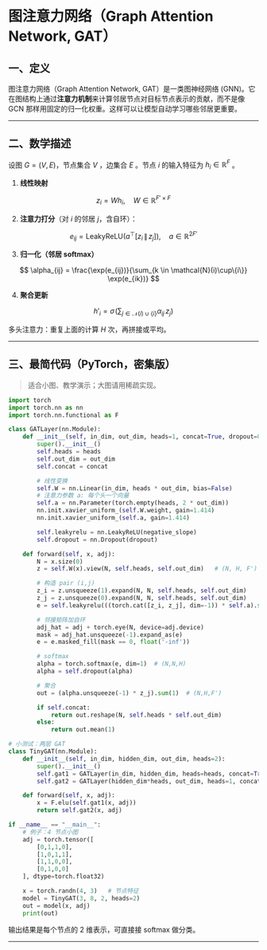 # 图注意力网络（Graph Attention Network, GAT）

## 一、定义

图注意力网络（Graph Attention Network, GAT）是一类图神经网络 (GNN)。它在图结构上通过**注意力机制**来计算邻居节点对目标节点表示的贡献，而不是像 GCN 那样用固定的归一化权重。这样可以让模型自动学习哪些邻居更重要。

---

## 二、数学描述

设图 $G=(V,E)$，节点集合 $V$ ，边集合 $E$ 。节点 $i$ 的输入特征为 $h_i \in \mathbb{R}^F$ 。

1. **线性映射**

$$
z_i = W h_i, \quad W \in \mathbb{R}^{F' \times F}
$$

2. **注意力打分**（对 $i$ 的邻居 $j$，含自环）：

$$
e_{ij} = \text{LeakyReLU}\big(a^\top [z_i \, \| \, z_j]\big), \quad a \in \mathbb{R}^{2F'}
$$

3. **归一化（邻居 softmax）**

$$
\alpha_{ij} = \frac{\exp(e_{ij})}{\sum_{k \in \mathcal{N}(i)\cup\{i\}} \exp(e_{ik})}
$$

4. **聚合更新**

$$
h'_i = \sigma\!\left(\sum_{j \in \mathcal{N}(i)\cup\{i\}} \alpha_{ij}\, z_j \right)
$$

多头注意力：重复上面的计算 $H$ 次，再拼接或平均。

---

## 三、最简代码（PyTorch，密集版）

> 适合小图、教学演示；大图请用稀疏实现。

```python
import torch
import torch.nn as nn
import torch.nn.functional as F

class GATLayer(nn.Module):
    def __init__(self, in_dim, out_dim, heads=1, concat=True, dropout=0.6, negative_slope=0.2):
        super().__init__()
        self.heads = heads
        self.out_dim = out_dim
        self.concat = concat

        # 线性变换
        self.W = nn.Linear(in_dim, heads * out_dim, bias=False)
        # 注意力参数 a: 每个头一个向量
        self.a = nn.Parameter(torch.empty(heads, 2 * out_dim))
        nn.init.xavier_uniform_(self.W.weight, gain=1.414)
        nn.init.xavier_uniform_(self.a, gain=1.414)

        self.leakyrelu = nn.LeakyReLU(negative_slope)
        self.dropout = nn.Dropout(dropout)

    def forward(self, x, adj):
        N = x.size(0)
        z = self.W(x).view(N, self.heads, self.out_dim)   # (N, H, F')

        # 构造 pair (i,j)
        z_i = z.unsqueeze(1).expand(N, N, self.heads, self.out_dim)
        z_j = z.unsqueeze(0).expand(N, N, self.heads, self.out_dim)
        e = self.leakyrelu(((torch.cat([z_i, z_j], dim=-1)) * self.a).sum(-1))  # (N,N,H)

        # 邻接矩阵加自环
        adj_hat = adj + torch.eye(N, device=adj.device)
        mask = adj_hat.unsqueeze(-1).expand_as(e)
        e = e.masked_fill(mask == 0, float('-inf'))

        # softmax
        alpha = torch.softmax(e, dim=1)  # (N,N,H)
        alpha = self.dropout(alpha)

        # 聚合
        out = (alpha.unsqueeze(-1) * z_j).sum(1)  # (N,H,F')

        if self.concat:
            return out.reshape(N, self.heads * self.out_dim)
        else:
            return out.mean(1)

# 小测试：两层 GAT
class TinyGAT(nn.Module):
    def __init__(self, in_dim, hidden_dim, out_dim, heads=2):
        super().__init__()
        self.gat1 = GATLayer(in_dim, hidden_dim, heads=heads, concat=True)
        self.gat2 = GATLayer(hidden_dim*heads, out_dim, heads=1, concat=False)

    def forward(self, x, adj):
        x = F.elu(self.gat1(x, adj))
        return self.gat2(x, adj)

if __name__ == "__main__":
    # 例子：4 节点小图
    adj = torch.tensor([
        [0,1,1,0],
        [1,0,1,1],
        [1,1,0,0],
        [0,1,0,0]
    ], dtype=torch.float32)

    x = torch.randn(4, 3)   # 节点特征
    model = TinyGAT(3, 8, 2, heads=2)
    out = model(x, adj)
    print(out)
```

输出结果是每个节点的 2 维表示，可直接接 softmax 做分类。

---



